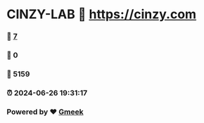 # CINZY-LAB :link: https://cinzy.com 
### :page_facing_up: [7](https://cinzy.com/tag.html) 
### :speech_balloon: 0 
### :hibiscus: 5159 
### :alarm_clock: 2024-06-26 19:31:17 
### Powered by :heart: [Gmeek](https://github.com/Meekdai/Gmeek)
